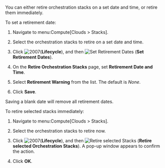 You can either retire orchestration stacks on a set date and time, or
retire them immediately.

To set a retirement date:

1.  Navigate to menu:Compute\[Clouds \> Stacks\].

2.  Select the orchestration stacks to retire on a set date and time.

3.  Click ![2007](2007.png)(**Lifecycle**), and then ![Set Retirement
    Dates](retirement.png) (**Set Retirement Dates**).

4.  On the **Retire Orchestration Stacks** page, set **Retirement Date
    and Time**.

5.  Select **Retirement Warning** from the list. The default is *None*.

6.  Click **Save**.

<div class="note">

Saving a blank date will remove all retirement dates.

</div>

To retire selected stacks immediately:

1.  Navigate to menu:Compute\[Clouds \> Stacks\].

2.  Select the orchestration stacks to retire now.

3.  Click ![2007](2007.png)(**Lifecycle**), and then ![Retire selected
    Stacks](retirement.png) (**Retire selected Orchestration Stacks**).
    A pop-up window appears to confirm the action.

4.  Click **OK**.
